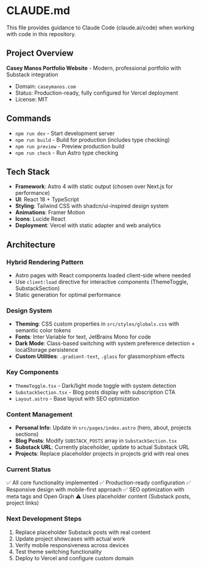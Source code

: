 # CLAUDE.md

This file provides guidance to Claude Code (claude.ai/code) when working with code in this repository.

## Project Overview

**Casey Manos Portfolio Website** - Modern, professional portfolio with Substack integration
- Domain: `caseymanos.com`
- Status: Production-ready, fully configured for Vercel deployment
- License: MIT

## Commands

- `npm run dev` - Start development server
- `npm run build` - Build for production (includes type checking)
- `npm run preview` - Preview production build
- `npm run check` - Run Astro type checking

## Tech Stack

- **Framework**: Astro 4 with static output (chosen over Next.js for performance)
- **UI**: React 18 + TypeScript
- **Styling**: Tailwind CSS with shadcn/ui-inspired design system
- **Animations**: Framer Motion
- **Icons**: Lucide React
- **Deployment**: Vercel with static adapter and web analytics

## Architecture

### Hybrid Rendering Pattern
- Astro pages with React components loaded client-side where needed
- Use `client:load` directive for interactive components (ThemeToggle, SubstackSection)
- Static generation for optimal performance

### Design System
- **Theming**: CSS custom properties in `src/styles/globals.css` with semantic color tokens
- **Fonts**: Inter Variable for text, JetBrains Mono for code
- **Dark Mode**: Class-based switching with system preference detection + localStorage persistence
- **Custom Utilities**: `.gradient-text`, `.glass` for glassmorphism effects

### Key Components
- `ThemeToggle.tsx` - Dark/light mode toggle with system detection
- `SubstackSection.tsx` - Blog posts display with subscription CTA
- `Layout.astro` - Base layout with SEO optimization

### Content Management
- **Personal Info**: Update in `src/pages/index.astro` (hero, about, projects sections)
- **Blog Posts**: Modify `SUBSTACK_POSTS` array in `SubstackSection.tsx`
- **Substack URL**: Currently placeholder, update to actual Substack URL
- **Projects**: Replace placeholder projects in projects grid with real ones

### Current Status
✅ All core functionality implemented
✅ Production-ready configuration
✅ Responsive design with mobile-first approach
✅ SEO optimization with meta tags and Open Graph
⚠️ Uses placeholder content (Substack posts, project links)

### Next Development Steps
1. Replace placeholder Substack posts with real content
2. Update project showcases with actual work
3. Verify mobile responsiveness across devices
4. Test theme switching functionality
5. Deploy to Vercel and configure custom domain